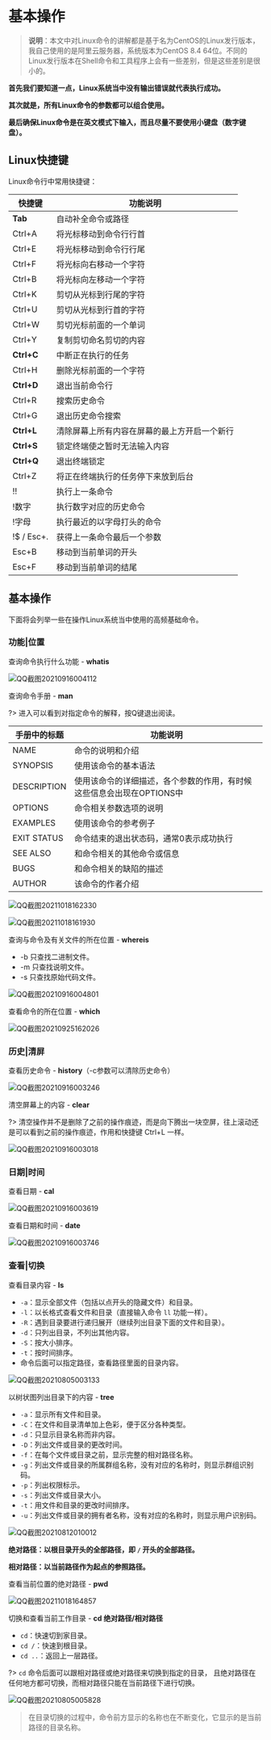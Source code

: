 # 基本操作

> **说明**：本文中对Linux命令的讲解都是基于名为CentOS的Linux发行版本，我自己使用的是阿里云服务器，系统版本为CentOS  8.4 64位。不同的Linux发行版本在Shell命令和工具程序上会有一些差别，但是这些差别是很小的。

**首先我们要知道一点，Linux系统当中没有输出错误就代表执行成功。**

**其次就是，所有Linux命令的参数都可以组合使用。**

**最后确保Linux命令是在英文模式下输入，而且尽量不要使用小键盘（数字键盘）。**

## Linux快捷键

Linux命令行中常用快捷键：

| 快捷键     | 功能说明                                     |
| ---------- | -------------------------------------------- |
| **Tab**    | 自动补全命令或路径                           |
| Ctrl+A     | 将光标移动到命令行行首                       |
| Ctrl+E     | 将光标移动到命令行行尾                       |
| Ctrl+F     | 将光标向右移动一个字符                       |
| Ctrl+B     | 将光标向左移动一个字符                       |
| Ctrl+K     | 剪切从光标到行尾的字符                       |
| Ctrl+U     | 剪切从光标到行首的字符                       |
| Ctrl+W     | 剪切光标前面的一个单词                       |
| Ctrl+Y     | 复制剪切命名剪切的内容                       |
| **Ctrl+C** | 中断正在执行的任务                           |
| Ctrl+H     | 删除光标前面的一个字符                       |
| **Ctrl+D** | 退出当前命令行                               |
| Ctrl+R     | 搜索历史命令                                 |
| Ctrl+G     | 退出历史命令搜索                             |
| **Ctrl+L** | 清除屏幕上所有内容在屏幕的最上方开启一个新行 |
| **Ctrl+S** | 锁定终端使之暂时无法输入内容                 |
| **Ctrl+Q** | 退出终端锁定                                 |
| Ctrl+Z     | 将正在终端执行的任务停下来放到后台           |
| !!         | 执行上一条命令                               |
| !数字      | 执行数字对应的历史命令                       |
| !字母      | 执行最近的以字母打头的命令                   |
| !$ / Esc+. | 获得上一条命令最后一个参数                   |
| Esc+B      | 移动到当前单词的开头                         |
| Esc+F      | 移动到当前单词的结尾                         |

## 基本操作

下面将会列举一些在操作Linux系统当中使用的高频基础命令。

### 功能|位置

查询命令执行什么功能 - **whatis**

![QQ截图20210916004112](Image/QQ截图20210916004112.png)

查询命令手册 - **man**

?> 进入可以看到对指定命令的解释，按Q键退出阅读。

| 手册中的标题 | 功能说明                                                     |
| ------------ | ------------------------------------------------------------ |
| NAME         | 命令的说明和介绍                                             |
| SYNOPSIS     | 使用该命令的基本语法                                         |
| DESCRIPTION  | 使用该命令的详细描述，各个参数的作用，有时候这些信息会出现在OPTIONS中 |
| OPTIONS      | 命令相关参数选项的说明                                       |
| EXAMPLES     | 使用该命令的参考例子                                         |
| EXIT STATUS  | 命令结束的退出状态码，通常0表示成功执行                      |
| SEE ALSO     | 和命令相关的其他命令或信息                                   |
| BUGS         | 和命令相关的缺陷的描述                                       |
| AUTHOR       | 该命令的作者介绍                                             |

![QQ截图20211018162330](Image/QQ截图20211018162330.png)

![QQ截图20211018161930](Image/QQ截图20211018161930.png)

查询与命令及有关文件的所在位置 - **whereis**

- -b 只查找二进制文件。
- -m 只查找说明文件。
- -s 只查找原始代码文件。

![QQ截图20210916004801](Image/QQ截图20210916004801.png)

查看命令的所在位置 -  **which**

![QQ截图20210925162026](Image/QQ截图20210925162026.png)

### 历史|清屏

查看历史命令 - **history**（-c参数可以清除历史命令）

![QQ截图20210916003246](Image/QQ截图20210916003246.png)

清空屏幕上的内容 - **clear**

?> 清空操作并不是删除了之前的操作痕迹，而是向下腾出一块空屏，往上滚动还是可以看到之前的操作痕迹，作用和快捷键 Ctrl+L 一样。

![QQ截图20210916003018](Image/QQ截图20210916003018.png)

### 日期|时间

查看日期 - **cal**

![QQ截图20210916003619](Image/QQ截图20210916003619.png)

查看日期和时间 - **date**

![QQ截图20210916003746](Image/QQ截图20210916003746.png)

### 查看|切换

查看目录内容 - **ls**

- `-a`：显示全部文件（包括以点开头的隐藏文件）和目录。
- `-l`：以长格式查看文件和目录（直接输入命令 `ll` 功能一样）。
- `-R`：遇到目录要进行递归展开（继续列出目录下面的文件和目录）。
- `-d`：只列出目录，不列出其他内容。
- `-S`：按大小排序。
- `-t`：按时间排序。
- 命令后面可以指定路径，查看路径里面的目录内容。

![QQ截图20210805003133](Image/QQ截图20210805003133.png)

以树状图列出目录下的内容 - **tree**

- `-a`：显示所有文件和目录。
- `-C`：在文件和目录清单加上色彩，便于区分各种类型。
- `-d`：只显示目录名称而非内容。
- `-D`：列出文件或目录的更改时间。
- `-f`：在每个文件或目录之前，显示完整的相对路径名称。
- `-g`：列出文件或目录的所属群组名称，没有对应的名称时，则显示群组识别码。
- `-p`：列出权限标示。
- `-s`：列出文件或目录大小。
- `-t`：用文件和目录的更改时间排序。
- `-u`：列出文件或目录的拥有者名称，没有对应的名称时，则显示用户识别码。

![QQ截图20210812010012](Image/QQ截图20210812010012.png)

**绝对路径：以根目录开头的全部路径，即 `/` 开头的全部路径。**

**相对路径：以当前路径作为起点的参照路径。**

查看当前位置的绝对路径 - **pwd**

![QQ截图20211018164857](Image/QQ截图20211018164857.png)

切换和查看当前工作目录 - **cd 绝对路径/相对路径**

- `cd`：快速切到家目录。
- `cd /`：快速到根目录。
- `cd ..`：返回上一层路径。

?> `cd` 命令后面可以跟相对路径或绝对路径来切换到指定的目录， 且绝对路径在任何地方都可切换，而相对路径只能在当前路径下进行切换。

![QQ截图20210805005828](Image/QQ截图20210805005828.png)

> 在目录切换的过程中，命令前方显示的名称也在不断变化，它显示的是当前路径的目录名称。

